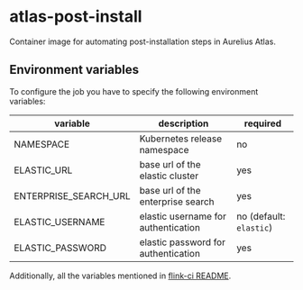 # atlas-post-install
Container image for automating post-installation steps in Aurelius Atlas.

## Environment variables
To configure the job you have to specify the following environment variables:

| variable | description | required |
| - | - | - |
| NAMESPACE | Kubernetes release namespace | no |
| ELASTIC_URL | base url of the elastic cluster | yes |
| ENTERPRISE_SEARCH_URL | base url of the enterprise search | yes |
| ELASTIC_USERNAME | elastic username for authentication | no (default: `elastic`) |
| ELASTIC_PASSWORD | elastic password for authentication | yes |

Additionally, all the variables mentioned in [flink-ci README](https://github.com/aureliusenterprise/flink-ci/blob/f/separate_jobs/README.md#configuration).
